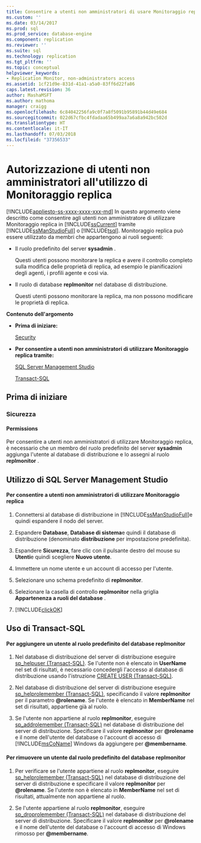 ```yaml
---
title: Consentire a utenti non amministratori di usare Monitoraggio replica | Microsoft Docs
ms.custom: ''
ms.date: 03/14/2017
ms.prod: sql
ms.prod_service: database-engine
ms.component: replication
ms.reviewer: ''
ms.suite: sql
ms.technology: replication
ms.tgt_pltfrm: ''
ms.topic: conceptual
helpviewer_keywords:
- Replication Monitor, non-administrators access
ms.assetid: 1cf21d9e-831d-41a1-a5a0-83ff6d22fa86
caps.latest.revision: 36
author: MashaMSFT
ms.author: mathoma
manager: craigg
ms.openlocfilehash: 6c84042256fa9c0f7a8f5091b95891b44d49e684
ms.sourcegitcommit: 022d67cfbc4fdadaa65b499aa7a6a8a942bc502d
ms.translationtype: HT
ms.contentlocale: it-IT
ms.lasthandoff: 07/03/2018
ms.locfileid: "37356533"
---
```

# <a name="allow-non-administrators-to-use-replication-monitor"></a>Autorizzazione di utenti non amministratori all'utilizzo di Monitoraggio replica
[!INCLUDE[appliesto-ss-xxxx-xxxx-xxx-md](../../../includes/appliesto-ss-xxxx-xxxx-xxx-md.md)]
  In questo argomento viene descritto come consentire agli utenti non amministratore di utilizzare Monitoraggio replica in [!INCLUDE[ssCurrent](../../../includes/sscurrent-md.md)] tramite [!INCLUDE[ssManStudioFull](../../../includes/ssmanstudiofull-md.md)] o [!INCLUDE[tsql](../../../includes/tsql-md.md)]. Monitoraggio replica può essere utilizzato da membri che appartengono ai ruoli seguenti:  
  
-   Il ruolo predefinito del server **sysadmin** .  
  
     Questi utenti possono monitorare la replica e avere il controllo completo sulla modifica delle proprietà di replica, ad esempio le pianificazioni degli agenti, i profili agente e così via.  
  
-   Il ruolo di database **replmonitor** nel database di distribuzione.  
  
     Questi utenti possono monitorare la replica, ma non possono modificare le proprietà di replica.  
  
 **Contenuto dell'argomento**  
  
-   **Prima di iniziare:**  
  
     [Security](#Security)  
  
-   **Per consentire a utenti non amministratori di utilizzare Monitoraggio replica tramite:**  
  
     [SQL Server Management Studio](#SSMSProcedure)  
  
     [Transact-SQL](#TsqlProcedure)  
  
##  <a name="BeforeYouBegin"></a> Prima di iniziare  
  
###  <a name="Security"></a> Sicurezza  
  
####  <a name="Permissions"></a> Permissions  
 Per consentire a utenti non amministratori di utilizzare Monitoraggio replica, è necessario che un membro del ruolo predefinito del server **sysadmin** aggiunga l'utente al database di distribuzione e lo assegni al ruolo **replmonitor** .  
  
##  <a name="SSMSProcedure"></a> Utilizzo di SQL Server Management Studio  
  
#### <a name="to-allow-non-administrators-to-use-replication-monitor"></a>Per consentire a utenti non amministratori di utilizzare Monitoraggio replica  
  
1.  Connettersi al database di distribuzione in [!INCLUDE[ssManStudioFull](../../../includes/ssmanstudiofull-md.md)]e quindi espandere il nodo del server.  
  
2.  Espandere **Database**, **Database di sistema**e quindi il database di distribuzione (denominato **distribuzione** per impostazione predefinita).  
  
3.  Espandere **Sicurezza**, fare clic con il pulsante destro del mouse su **Utenti**e quindi scegliere **Nuovo utente**.  
  
4.  Immettere un nome utente e un account di accesso per l'utente.  
  
5.  Selezionare uno schema predefinito di **replmonitor**.  
  
6.  Selezionare la casella di controllo **replmonitor** nella griglia **Appartenenza a ruoli del database** .  
  
7.  [!INCLUDE[clickOK](../../../includes/clickok-md.md)]  
  
##  <a name="TsqlProcedure"></a> Uso di Transact-SQL  
  
#### <a name="to-add-a-user-to-the-replmonitor-fixed-database-role"></a>Per aggiungere un utente al ruolo predefinito del database replmonitor  
  
1.  Nel database di distribuzione del server di distribuzione eseguire [sp_helpuser &#40;Transact-SQL&#41;](../../../relational-databases/system-stored-procedures/sp-helpuser-transact-sql.md). Se l'utente non è elencato in **UserName** nel set di risultati, è necessario concedergli l'accesso al database di distribuzione usando l'istruzione [CREATE USER &#40;Transact-SQL&#41;](../../../t-sql/statements/create-user-transact-sql.md).  
  
2.  Nel database di distribuzione del server di distribuzione eseguire [sp_helprolemember &#40;Transact-SQL&#41;](../../../relational-databases/system-stored-procedures/sp-helprolemember-transact-sql.md), specificando il valore **replmonitor** per il parametro **@rolename**. Se l'utente è elencato in **MemberName** nel set di risultati, appartiene già al ruolo.  
  
3.  Se l'utente non appartiene al ruolo **replmonitor**, eseguire [sp_addrolemember &#40;Transact-SQL&#41;](../../../relational-databases/system-stored-procedures/sp-addrolemember-transact-sql.md) nel database di distribuzione del server di distribuzione. Specificare il valore **replmonitor** per **@rolename** e il nome dell'utente del database o l'account di accesso di [!INCLUDE[msCoName](../../../includes/msconame-md.md)] Windows da aggiungere per **@membername**.  
  
#### <a name="to-remove-a-user-from-the-replmonitor-fixed-database-role"></a>Per rimuovere un utente dal ruolo predefinito del database replmonitor  
  
1.  Per verificare se l'utente appartiene al ruolo **replmonitor**, eseguire [sp_helprolemember &#40;Transact-SQL&#41;](../../../relational-databases/system-stored-procedures/sp-helprolemember-transact-sql.md) nel database di distribuzione del server di distribuzione e specificare il valore **replmonitor** per **@rolename**. Se l'utente non è elencato in **MemberName** nel set di risultati, attualmente non appartiene al ruolo.  
  
2.  Se l'utente appartiene al ruolo **replmonitor**, eseguire [sp_droprolemember &#40;Transact-SQL&#41;](../../../relational-databases/system-stored-procedures/sp-droprolemember-transact-sql.md) nel database di distribuzione del server di distribuzione. Specificare il valore **replmonitor** per **@rolename** e il nome dell'utente del database o l'account di accesso di Windows rimosso per **@membername**.  
  
  
